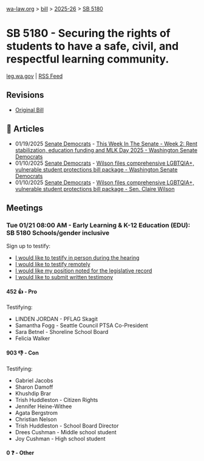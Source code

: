 [wa-law.org](/) > [bill](/bill/) > [2025-26](/bill/2025-26/) > [SB 5180](/bill/2025-26/sb/5180/)

# SB 5180 - Securing the rights of students to have a safe, civil, and respectful learning community.
[leg.wa.gov](https://app.leg.wa.gov/billsummary?BillNumber=5180&Year=2025&Initiative=false) | [RSS Feed](./rss.xml)

## Revisions
* [Original Bill](1/)

## 📰 Articles
* 01/19/2025 [Senate Democrats](/org/senate_democrats/) - [This Week In The Senate - Week 2: Rent stabilization, education funding and MLK Day 2025 - Washington Senate Democrats](https://senatedemocrats.wa.gov/blog/2025/01/19/this-week-in-the-senate-week-2-rent-stabilization-education-funding-and-mlk-day-2025/#:~:text=SB%205180)
* 01/10/2025 [Senate Democrats](/org/senate_democrats/) - [Wilson files comprehensive LGBTQIA+, vulnerable student protections bill package - Washington Senate Democrats](https://senatedemocrats.wa.gov/blog/2025/01/10/wilson-files-comprehensive-lgbtqia-vulnerable-student-protections-bill-package/#:~:text=SB%205180)
* 01/10/2025 [Senate Democrats](/org/senate_democrats/) - [Wilson files comprehensive LGBTQIA+, vulnerable student protections bill package - Sen. Claire Wilson](https://senatedemocrats.wa.gov/wilson/2025/01/10/wilson-files-comprehensive-lgbtqia-vulnerable-student-protections-bill-package/#:~:text=SB%205180)

## Meetings
### Tue 01/21 08:00 AM - Early Learning & K-12 Education (EDU): SB 5180 Schools/gender inclusive
Sign up to testify:
* [I would like to testify in person during the hearing](https://app.leg.wa.gov/csi/Testifier/Add?chamber=House&mId=32476&aId=161536&caId=24731&tId=1)
* [I would like to testify remotely](https://app.leg.wa.gov/csi/Testifier/Add?chamber=House&mId=32476&aId=161536&caId=24731&tId=2)
* [I would like my position noted for the legislative record](https://app.leg.wa.gov/csi/Testifier/Add?chamber=House&mId=32476&aId=161536&caId=24731&tId=3)
* [I would like to submit written testimony](https://app.leg.wa.gov/csi/Testifier/Add?chamber=House&mId=32476&aId=161536&caId=24731&tId=4)

#### 452 👍 - Pro
Testifying:
* LINDEN JORDAN - PFLAG Skagit
* Samantha Fogg - Seattle Council PTSA Co-President
* Sara Betnel - Shoreline School Board
* Felicia Walker

#### 903 👎 - Con
Testifying:
* Gabriel Jacobs
* Sharon Damoff
* Khushdip Brar
* Trish Huddleston - Citizen Rights
* Jennifer Heine-Withee
* Agata Bergstrom
* Christian Nelson
* Trish Huddleston - School Board Director
* Drees Cushman - Middle school student
* Joy Cushman - High school student

#### 0 ❓ - Other
